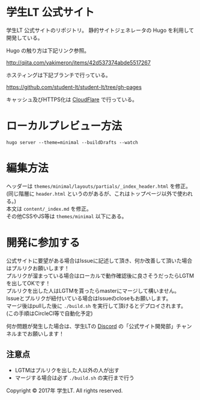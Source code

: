 # 学生LT 公式サイト

学生LT 公式サイトのリポジトリ。
静的サイトジェネレータの Hugo を利用して開発している。

Hugo の触り方は下記リンク参照。

http://qiita.com/yakimeron/items/42d537374abde5517267

ホスティングは下記ブランチで行っている。

https://github.com/student-lt/student-lt/tree/gh-pages

キャッシュ及びHTTPS化は [CloudFlare](https://www.cloudflare.com/) で行っている。

# ローカルプレビュー方法

```
hugo server --theme=minimal --buildDrafts --watch
```

# 編集方法

ヘッダーは `themes/minimal/layouts/partials/_index_header.html` を修正。  
(同じ階層に `header.html` というのがあるが、これはトップページ以外で使われる。)  
本文は `content/_index.md` を修正。  
その他CSSやJS等は `themes/minimal` 以下にある。


# 開発に参加する

公式サイトに要望がある場合はIssueに記述して頂き、何か改善して頂いた場合はプルリクお願いします！  
プルリクが溜まっている場合はローカルで動作確認後に良さそうだったらLGTMを出してOKです！  
プルリクを出した人はLGTMを貰ったらmasterにマージして構いません。  
Issueとプルリクが紐付いている場合はIssueのcloseもお願いします。  
マージ後はpullした後に `./build.sh` を実行して頂けるとデプロイされます。  
(この手順はCircleCI等で自動化予定)

何か問題が発生した場合は、学生LTの [Discord](https://discord.gg/F4u9yKN) の「公式サイト開発部」チャンネルまでお願いします！

## 注意点

- LGTMはプルリクを出した人以外の人が出す
- マージする場合は必ず `./build.sh` の実行まで行う


Copyright © 2017年 学生LT. All rights reserved.

